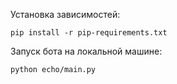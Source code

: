 Установка зависимостей:

```
pip install -r pip-requirements.txt
```

Запуск бота на локальной машине:

```
python echo/main.py
```
